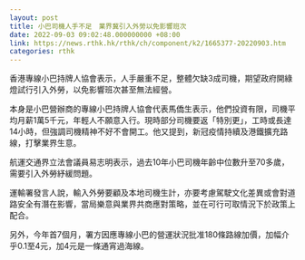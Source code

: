 ```yaml
---
layout: post
title: 小巴司機人手不足　業界冀引入外勞以免影響班次
date: 2022-09-03 09:02:48.000000000 +08:00
link: https://news.rthk.hk/rthk/ch/component/k2/1665377-20220903.htm
categories: rthk
---
```


香港專線小巴持牌人協會表示，人手嚴重不足，整體欠缺3成司機，期望政府開綠燈試行引入外勞，以免影響班次甚至無法經營。 

本身是小巴營辦商的專線小巴持牌人協會代表馬僑生表示，他們投資有限，司機平均月薪1萬5千元，年輕人不願意入行。現時部分司機要返「特別更」，工時或長達14小時，但強調司機精神不好不會開工。他又提到，新冠疫情持續及港鐵擴充路線，打擊業界生意。

航運交通界立法會議員易志明表示，過去10年小巴司機年齡中位數升至70多歲，需要引入外勞紓緩問題。

運輸署發言人說，輸入外勞要顧及本地司機生計，亦要考慮駕駛文化差異或會對道路安全有潛在影響，當局樂意與業界共商應對策略，並在可行可取情況下於政策上配合。

另外，今年首7個月，署方因應專線小巴的營運狀況批准180條路線加價，加幅介乎0.1至4元，加4元是一條通宵過海線。
